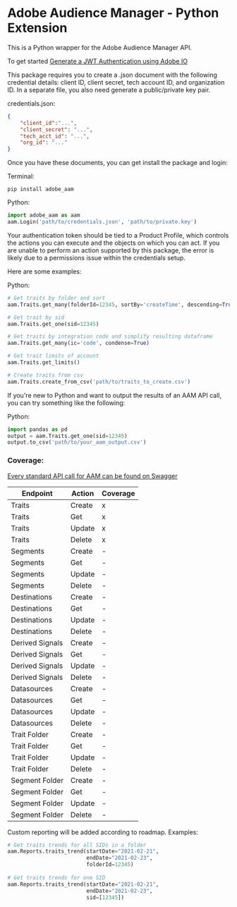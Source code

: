 # Adobe Audience Manager - Python Extension

This is a Python wrapper for the Adobe Audience Manager API.

To get started [Generate a JWT Authentication using Adobe IO](https://www.adobe.io/apis/experiencecloud/analytics/docs.html#!AdobeDocs/analytics-2.0-apis/master/jwt.md)

This package requires you to create a .json document with the following credential details: client ID, client secret, tech account ID, and organization ID. In a separate file, you also need generate a public/private key pair.

credentials.json:
```json
{
    "client_id":"...",
    "client_secret": "...",
    "tech_acct_id": "...",
    "org_id": "..."
}
```

Once you have these documents, you can get install the package and login:

Terminal:
```
pip install adobe_aam
```

Python:
```py
import adobe_aam as aam
aam.Login('path/to/credentials.json', 'path/to/private.key')
```

Your authentication token should be tied to a Product Profile, which controls the actions you can execute and the objects on which you can act. If you are unable to perform an action supported by this package, the error is likely due to a permissions issue within the credentials setup.

Here are some examples:

Python:
```py
# Get traits by folder and sort
aam.Traits.get_many(folderId=12345, sortBy='createTime', descending=True)

# Get trait by sid
aam.Traits.get_one(sid=12345)

# Get traits by integration code and simplify resulting dataframe
aam.Traits.get_many(ic='code', condense=True)

# Get trait limits of account
aam.Traits.get_limits()

# Create traits from csv
aam.Traits.create_from_csv('path/to/traits_to_create.csv')
```

If you're new to Python and want to output the results of an AAM API call, you can try something like the following:

Python:
```py
import pandas as pd
output = aam.Traits.get_one(sid=12345)
output.to_csv('path/to/your_aam_output.csv')
```

### Coverage:
[Every standard API call for AAM can be found on Swagger](https://bank.demdex.com/portal/swagger/index.html#/)

| Endpoint        | Action | Coverage |
|-----------------|--------|----------|
| Traits          | Create | x        |
| Traits          | Get    | x        |
| Traits          | Update | x        |
| Traits          | Delete | x        |
| Segments        | Create | -        |
| Segments        | Get    | -        |
| Segments        | Update | -        |
| Segments        | Delete | -        |
| Destinations    | Create | -        |
| Destinations    | Get    | -        |
| Destinations    | Update | -        |
| Destinations    | Delete | -        |
| Derived Signals | Create | -        |
| Derived Signals | Get    | -        |
| Derived Signals | Update | -        |
| Derived Signals | Delete | -        |
| Datasources     | Create | -        |
| Datasources     | Get    | -        |
| Datasources     | Update | -        |
| Datasources     | Delete | -        |
| Trait Folder    | Create | -        |
| Trait Folder    | Get    | -        |
| Trait Folder    | Update | -        |
| Trait Folder    | Delete | -        |
| Segment Folder  | Create | -        |
| Segment Folder  | Get    | -        |
| Segment Folder  | Update | -        |
| Segment Folder  | Delete | -        |

Custom reporting will be added according to roadmap. Examples:

```py
# Get traits trends for all SIDs in a folder
aam.Reports.traits_trend(startDate="2021-02-21",
                         endDate="2021-02-23",
                         folderId=12345)
                         
# Get traits trends for one SID
aam.Reports.traits_trend(startDate="2021-02-21",
                         endDate="2021-02-23",
                         sid=[12345])
```
                  